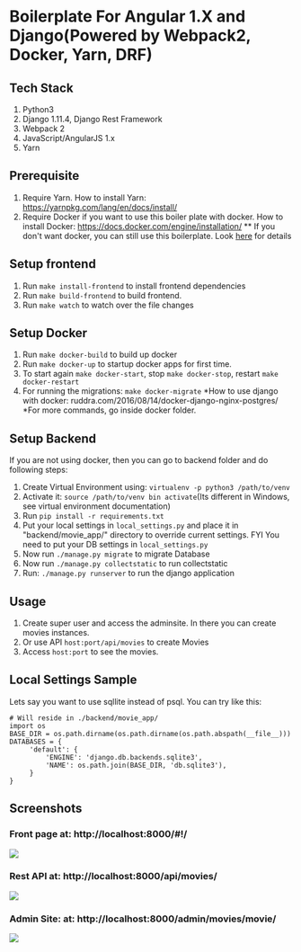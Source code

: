 # Boilerplate For Angular 1.X and Django(Powered by Webpack2, Docker, Yarn, DRF)

## Tech Stack
1. Python3
2. Django 1.11.4, Django Rest Framework
3. Webpack 2
4. JavaScript/AngularJS 1.x
5. Yarn

## Prerequisite

1. Require Yarn. How to install Yarn: https://yarnpkg.com/lang/en/docs/install/
2. Require Docker if you want to use this boiler plate with docker. How to install Docker: https://docs.docker.com/engine/installation/
** If you don't want docker, you can still use this boilerplate. Look <a href="#setup-backend">here</a> for details

## Setup frontend
1. Run `make install-frontend` to install frontend dependencies
2. Run `make build-frontend` to build frontend.
3. Run `make watch` to watch over the file changes

## Setup Docker
1. Run `make docker-build` to build up docker
2. Run `make docker-up` to startup docker apps for first time.
3. To start again `make docker-start`, stop `make docker-stop`, restart `make docker-restart`
4. For running the migrations: `make docker-migrate`
*How to use django with docker: ruddra.com/2016/08/14/docker-django-nginx-postgres/
*For more commands, go inside docker folder.

## Setup Backend
If you are not using docker, then you can go to backend folder and do following steps:
1. Create Virtual Environment using: `virtualenv -p python3 /path/to/venv`
2. Activate it: `source /path/to/venv bin activate`(Its different in Windows, see virtual environment documentation)
3. Run `pip install -r requirements.txt`
4. Put your local settings in `local_settings.py` and place it in "backend/movie_app/" directory to override current settings. FYI You need to put your DB settings in `local_settings.py`
5. Now run `./manage.py migrate` to migrate Database
6. Now run `./manage.py collectstatic` to run collectstatic
7. Run: `./manage.py runserver` to run the django application

## Usage
1. Create super user and access the adminsite. In there you can create movies instances.
2. Or use API `host:port/api/movies` to create Movies
3. Access `host:port` to see the movies.

## Local Settings Sample
Lets say you want to use sqllite instead of psql. You can try like this:

```
# Will reside in ./backend/movie_app/
import os
BASE_DIR = os.path.dirname(os.path.dirname(os.path.abspath(__file__)))
DATABASES = {
     'default': {
         'ENGINE': 'django.db.backends.sqlite3',
         'NAME': os.path.join(BASE_DIR, 'db.sqlite3'),
     }
}

```

## Screenshots
### Front page at: http://localhost:8000/#!/
<img src="https://github.com/ruddra/django-angular-boilerplate/blob/master/screenshots/angular-app.png?raw=true">

### Rest API at: http://localhost:8000/api/movies/
<img src="https://github.com/ruddra/django-angular-boilerplate/blob/master/screenshots/api-get-put.png?raw=true">

### Admin Site: at: http://localhost:8000/admin/movies/movie/
<img src="https://github.com/ruddra/django-angular-boilerplate/blob/master/screenshots/admin-site.png?raw=true">
